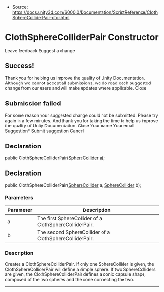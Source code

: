 * Source: https://docs.unity3d.com/6000.0/Documentation/ScriptReference/ClothSphereColliderPair-ctor.html

# ClothSphereColliderPair Constructor
Leave feedback
Suggest a change
## Success!
Thank you for helping us improve the quality of Unity Documentation. Although we cannot accept all submissions, we do read each suggested change from our users and will make updates where applicable.
Close
## Submission failed
For some reason your suggested change could not be submitted. Please <a>try again</a> in a few minutes. And thank you for taking the time to help us improve the quality of Unity Documentation.
Close
Your name Your email Suggestion* Submit suggestion
Cancel
## Declaration
public ClothSphereColliderPair([SphereCollider](https://docs.unity3d.com/6000.0/Documentation/ScriptReference/SphereCollider.html) a); 
## Declaration
public ClothSphereColliderPair([SphereCollider](https://docs.unity3d.com/6000.0/Documentation/ScriptReference/SphereCollider.html) a, [SphereCollider](https://docs.unity3d.com/6000.0/Documentation/ScriptReference/SphereCollider.html) b); 
### Parameters
Parameter | Description  
---|---  
a | The first SphereCollider of a ClothSphereColliderPair.  
b | The second SphereCollider of a ClothSphereColliderPair.  
### Description
Creates a ClothSphereColliderPair. If only one SphereCollider is given, the ClothSphereColliderPair will define a simple sphere. If two SphereColliders are given, the ClothSphereColliderPair defines a conic capsule shape, composed of the two spheres and the cone connecting the two.
* * *
